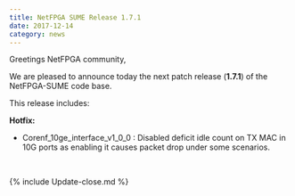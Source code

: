```yaml
---
title: NetFPGA SUME Release 1.7.1
date: 2017-12-14
category: news
---
```


Greetings NetFPGA community,

We are pleased to announce today the next patch release (**1.7.1**) of the NetFPGA-SUME code base.

This release includes:

**Hotfix:**
- Corenf_10ge_interface_v1_0_0 : Disabled deficit idle count on TX MAC in 10G ports as enabling it causes packet drop under some scenarios.

<br>

{% include Update-close.md %}
